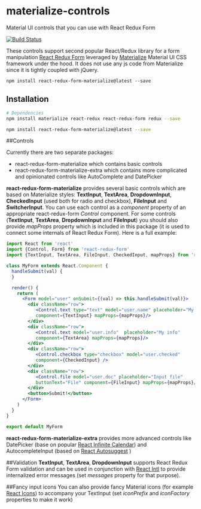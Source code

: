 # materialize-controls

Material UI controls that you can use with React Redux Form

[![Build Status](https://travis-ci.org/OptimalSpin/materialize-controls.svg?branch=master)](https://github.com/OptimalSpin/materialize-controls)

These controls support second popular React/Redux library for a form manipulation [React Redux Form](https://github.com/davidkpiano/react-redux-form) 
leveraged by [Materialize](https://github.com/Dogfalo/materialize) Material UI CSS framework under the hood. It does not use any js code from Materialize since 
it is tightly coupled with jQuery.  

`npm install react-redux-form-materialize@latest --save`

## Installation

```bash
# Dependencies 
npm install materialize react-redux react-redux-form redux --save

npm install react-redux-form-materialize@latest --save
```

##Controls

Currently there are two separate packages:

 * react-redux-form-materialize which contains basic controls
 * react-redux-form-materialize-extra which contains more complicated and opinionated controls like AutoComplete and DatePicker

**react-redux-form-materialize** provides several basic controls which are based on Materialize styles: **TextInput**, **TextArea**, **DropdownInput**, **CheckedInput** (used both for radio and checkbox), **FileInput** and **SwitcherInput**.
You can use each control as a *component* property of an appropriate react-redux-form *Control* component. For some controls (**TextInput**, **TextArea**, **DropdownInput** and **FileInput**) 
you should also provide *mapProps* property which is included in this package (it is used to connect some internals of React Redux Form). Here is a full example:

```jsx
import React from 'react'
import {Control, Form} from 'react-redux-form'
import {TextInput, TextArea, FileInput, CheckedInput, mapProps} from 'react-redux-form-materialize'

class MyForm extends React.Component {
  handleSubmit(val) {    
  }

  render() {
    return (
      <Form model="user" onSubmit={(val) => this.handleSubmit(val)}>
        <div className="row">
           <Control.text type="text" model="user.name" placeholder="My name" 
           component={TextInput} mapProps={mapProps}/>
        </div> 
        <div className="row">
           <Control.text model="user.info"  placeholder="My info" 
           component={TextArea} mapProps={mapProps}/>
        </div> 
        <div className="row">
           <Control.checkbox type="checkbox" model="user.checked" 
           component={CheckedInput} />
        </div> 
        <div className="row">
           <Control.file model="user.doc" placeholder="Input file" 
           buttonText="File" component={FileInput} mapProps={mapProps}/>
        </div>               
        <button>Submit!</button>
      </Form>
    )
  }
}

export default MyForm
```

**react-redux-form-materialize-extra** provides more advanced controls like DatePicker (base on popular [React Infinite Calendar](https://github.com/clauderic/react-infinite-calendar)) 
and AutocompleteInput (based on [React Autosuggest](https://github.com/moroshko/react-autosuggest) )  

##Validation
**TextInput**, **TextArea**, **DropdownInput** supports React Redux Form validation and can be used in conjunction with [React Intl](https://github.com/yahoo/react-intl) to provide internalized error messages (set *messages* property for that purpose).

##Fancy input icons
You can also provide fancy Material icons (for example [React Icons](https://gorangajic.github.io/react-icons/fa.html)) to accompany your TextInput (set *iconPrefix* and *iconFactory* properties to make it work) 
